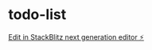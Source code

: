 # todo-list

[Edit in StackBlitz next generation editor ⚡️](https://stackblitz.com/~/github.com/Johns189/todo-list)